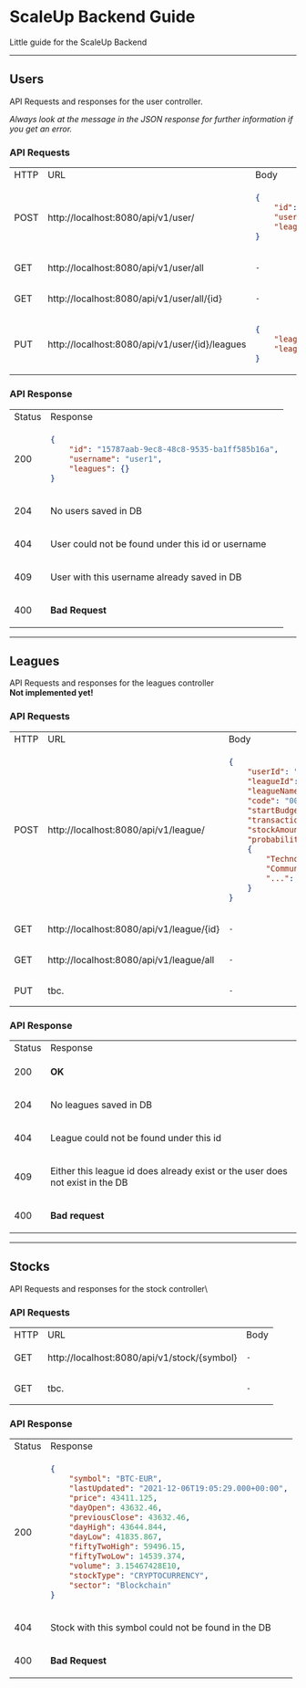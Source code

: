 # ScaleUp Backend Guide

Little guide for the ScaleUp Backend

___

## Users

API Requests and responses for the user controller.

_Always look at the message in the JSON response for further information if you get an error._

### API Requests

<table>
  <tr>
   <td> HTTP </td> <td> URL </td> <td> Body </td>
  </tr>
  <tr>
  <td> POST </td>
  <td> http://localhost:8080/api/v1/user/ </td>
  <td>

  ```json
  {
      "id": "15787aab-9ec8-48c8-9535-ba1ff585b16a",
      "username": "horst",
      "leagues": {}
  }
  ```

  </td>
  <tr>
  <tr>
  <td> GET </td>
  <td> http://localhost:8080/api/v1/user/all </td>
  <td>

  `-`

  </td>
  </tr>
  <tr>
  <td> GET </td>
  <td> http://localhost:8080/api/v1/user/all/{id} </td>
  <td>

  `-`

  </td>
  </tr>
  <tr>
  <td> PUT </td>
  <td> http://localhost:8080/api/v1/user/{id}/leagues </td>
  <td>

  ```json
  {
      "leagueId": "1d701622-4e4c-481e-84ad-02b8aec21136",
      "leagueCode": "0000"
  }
  ```

  </td>
  <tr>
</table>

### API Response

<table>
  <tr>
  <td> Status </td> <td> Response </td>
  </tr>
  <tr>
  <td> 200 </td>
  <td>

  ```json
  {
      "id": "15787aab-9ec8-48c8-9535-ba1ff585b16a",
      "username": "user1",
      "leagues": {}
  }
  ```

  </td>
  </tr>
  <tr>
  <td> 204 </td>
  <td>

No users saved in DB

  </td>
  </tr>
  <tr>
  <td> 404 </td>
  <td>

User could not be found under this id or username

  </td>
  </tr>
  <tr>
  <td> 409 </td>
  <td>

User with this username already saved in DB

  </td>
  </tr>
  <tr>
  <td> 400 </td>
  <td>

**Bad Request**

  </td>
  </tr>
</table>

___

## Leagues

API Requests and responses for the leagues controller\
**Not implemented yet!**

### API Requests

<table>
  <tr>
   <td> HTTP </td> <td> URL </td> <td> Body </td>
  </tr>
  <tr>
  <td> POST </td>
  <td> http://localhost:8080/api/v1/league/ </td>
  <td>

  ```json
  {
      "userId": "ba7159b0-10e8-4141-b085-4d1060bd739c",
      "leagueId": "1d701622-4e4c-481e-84ad-02b8aec21136",
      "leagueName": "Best league ever",
      "code": "0000",
      "startBudget": 10000,
      "transactionCost": 5,
      "stockAmount": 200,
      "probability":
      {
          "Technology": 0.5,
          "Communication Services": 0.5,
          "...": "..."
      }
  }
  ```

  </td>
  <tr>
  <tr>
  <td> GET </td>
  <td> http://localhost:8080/api/v1/league/{id} </td>
  <td>

  `-`

  </td>
  </tr>
  <tr>
  <td> GET </td>
  <td> http://localhost:8080/api/v1/league/all </td>
  <td>

  `-`

  </td>
  </tr>
  <tr>
  <td> PUT </td>
  <td> tbc. </td>
  <td>

  `-`

  </td>
  <tr>
</table>

### API Response

<table>
  <tr>
  <td> Status </td> <td> Response </td>
  </tr>
  <tr>
  <td> 200 </td>
  <td>

  **OK**

  </td>
  </tr>
  <tr>
  <td> 204 </td>
  <td>

No leagues saved in DB

  </td>
  </tr>
  <tr>
  <td> 404 </td>
  <td>

League could not be found under this id

  </td>
  </tr>
  <tr>
  <td> 409 </td>
  <td>

Either this league id does already exist or the user does not exist in the DB

  </td>
  </tr>
  <tr>
  <td> 400 </td>
  <td>

**Bad request**

  </td>
  <tr>
</table>


___

## Stocks

API Requests and responses for the stock controller\

### API Requests

<table>
  <tr>
   <td> HTTP </td> <td> URL </td> <td> Body </td>
  </tr>
  <tr>
  <td> GET </td>
  <td> http://localhost:8080/api/v1/stock/{symbol} </td>
  <td>

`-`

  </td>
  </tr>
  <tr>
  <td> GET </td>
  <td> tbc. </td>
  <td>

`-`

  </td>
  </tr>
</table>

### API Response

<table>
  <tr>
  <td> Status </td> <td> Response </td>
  </tr>
  <tr>
  <td> 200 </td>
  <td>

```json
{
    "symbol": "BTC-EUR",
    "lastUpdated": "2021-12-06T19:05:29.000+00:00",
    "price": 43411.125,
    "dayOpen": 43632.46,
    "previousClose": 43632.46,
    "dayHigh": 43644.844,
    "dayLow": 41835.867,
    "fiftyTwoHigh": 59496.15,
    "fiftyTwoLow": 14539.374,
    "volume": 3.15467428E10,
    "stockType": "CRYPTOCURRENCY",
    "sector": "Blockchain"
}
```

  </td>
  </tr>
  <tr>
  <td> 404 </td>
  <td>

Stock with this symbol could not be found in the DB

  </td>
  </tr>
  <tr>
  <td> 400 </td>
  <td>

**Bad Request**

  </td>
  </tr>
</table>
